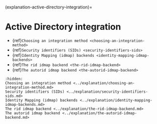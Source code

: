 (explanation-active-directory-integration)=

# Active Directory integration

* {ref}`Choosing an integration method <choosing-an-integration-method>`
* {ref}`Security identifiers (SIDs) <security-identifiers-sids>`
* {ref}`Identity Mapping (idmap) backends <identity-mapping-idmap-backends>`
* {ref}`The rid idmap backend <the-rid-idmap-backend>`
* {ref}`The autorid idmap backend <the-autorid-idmap-backend>`

```{toctree}
:hidden:
Choosing an integration method <../explanation/choosing-an-integration-method.md>
Security identifiers (SIDs) <../explanation/security-identifiers-sids.md>
Identity Mapping (idmap) backends <../explanation/identity-mapping-idmap-backends.md>
The rid idmap backend <../explanation/the-rid-idmap-backend.md>
The autorid idmap backend <../explanation/the-autorid-idmap-backend.md>
```